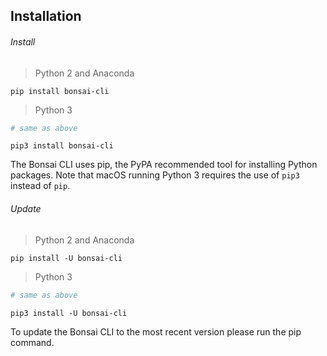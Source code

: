 ## Installation

[//]: # (This is all placeholder text for now during heirarchy update.)

###### Install

> Python 2 and Anaconda

```
pip install bonsai-cli
```

> Python 3

```powershell
# same as above
```
```shell
pip3 install bonsai-cli
```

The Bonsai CLI uses pip, the PyPA recommended tool for installing Python packages. Note that macOS running Python 3 requires the use of `pip3` instead of `pip`.

###### Update

> Python 2 and Anaconda

```
pip install -U bonsai-cli
```

> Python 3

```powershell
# same as above
```
```shell
pip3 install -U bonsai-cli
```

To update the Bonsai CLI to the most recent version please run the pip command. 